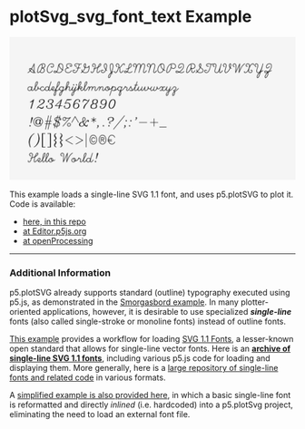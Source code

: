 # plotSvg_svg_font_text Example

![svg_font_text.png](svg_font_text.png)

This example loads a single-line SVG 1.1 font, and uses p5.plotSVG to plot it. Code is available: 

* [here, in this repo](sketch.js)
* [at Editor.p5js.org](https://editor.p5js.org/golan/sketches/rIsRh01Vj)
* [at openProcessing](https://openprocessing.org/sketch/2684135)

---

### Additional Information

p5.plotSVG already supports standard (outline) typography executed using p5.js, as demonstrated in the [Smorgasbord example](../plotSvg_smorgasbord/README.md). In many plotter-oriented applications, however, it is desirable to use specialized ***single-line*** fonts (also called single-stroke or monoline fonts) instead of outline fonts.

[This example](sketch.js) provides a workflow for loading [SVG 1.1 Fonts](https://www.w3.org/TR/SVG11/fonts.html), a lesser-known open standard that allows for single-line vector fonts. Here is an [**archive of single-line SVG 1.1 fonts**](https://github.com/golanlevin/p5-single-line-font-resources/blob/main/p5_single_line_svg_fonts/single_line_svg_fonts/README.md), including various p5.js code for loading and displaying them. More generally, here is a [large repository of single-line fonts and related code](https://github.com/golanlevin/p5-single-line-font-resources/blob/main/README.md) in various formats.

A [simplified example is also provided here](../plotSvg_hershey_text), in which a basic single-line font is reformatted and directly *inlined* (i.e. hardcoded) into a p5.plotSvg project, eliminating the need to load an external font file. 



